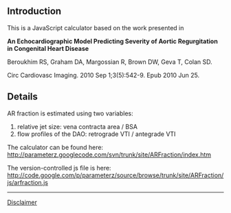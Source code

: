 ## Introduction ##

This is a JavaScript calculator based on the work presented in

**An Echocardiographic Model Predicting Severity of Aortic Regurgitation in Congenital Heart Disease**

Beroukhim RS, Graham DA, Margossian R, Brown DW, Geva T, Colan SD.

Circ Cardiovasc Imaging. 2010 Sep 1;3(5):542-9. Epub 2010 Jun 25.



## Details ##

AR fraction is estimated using two variables:

  1. relative jet size: vena contracta area / BSA
  1. flow profiles of the DAO: retrograde VTI / antegrade VTI


The calculator can be found here:
http://parameterz.googlecode.com/svn/trunk/site/ARFraction/index.htm

The version-controlled js file is here:
http://code.google.com/p/parameterz/source/browse/trunk/site/ARFraction/js/arfraction.js




---

[Disclaimer](Disclaimer.md)